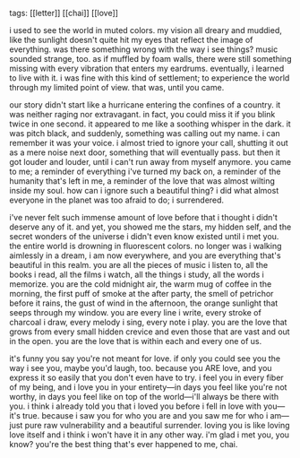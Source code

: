 tags: [[letter]] [[chai]] [[love]]

i used to see the world in muted colors. my vision all dreary and muddied, like the sunlight doesn't quite hit my eyes that reflect the image of everything. was there something wrong with the way i see things? music sounded strange, too. as if muffled by foam walls, there were still something missing with every vibration that enters my eardrums. eventually, i learned to live with it. i was fine with this kind of settlement; to experience the world through my limited point of view. that was, until you came. 

our story didn't start like a hurricane entering the confines of a country. it was neither raging nor extravagant. in fact, you could miss it if you blink twice in one second. it appeared to me like a soothing whisper in the dark. it was pitch black, and suddenly, something was calling out my name. i can remember it was your voice. i almost tried to ignore your call, shutting it out as a mere noise next door, something that will eventually pass. but then it got louder and louder, until i can't run away from myself anymore. you came to me; a reminder of everything i've turned my back on, a reminder of the humanity that's left in me, a reminder of the love that was almost wilting inside my soul. how can i ignore such a beautiful thing? i did what almost everyone in the planet was too afraid to do; i surrendered. 

i've never felt such immense amount of love before that i thought i didn't deserve any of it. and yet, you showed me the stars, my hidden self, and the secret wonders of the universe i didn't even know existed until i met you. the entire world is drowning in fluorescent colors. no longer was i walking aimlessly in a dream, i am now everywhere, and you are everything that's beautiful in this realm. you are all the pieces of music i listen to, all the books i read, all the films i watch, all the things i study, all the words i memorize. you are the cold midnight air, the warm mug of coffee in the morning, the first puff of smoke at the after party, the smell of petrichor before it rains, the gust of wind in the afternoon, the orange sunlight that seeps through my window. you are every line i write, every stroke of charcoal i draw, every melody i sing, every note i play. you are the love that grows from every small hidden crevice and even those that are vast and out in the open. you are the love that is within each and every one of us. 

it's funny you say you're not meant for love. if only you could see you the way i see you, maybe you'd laugh, too. because you ARE love, and you express it so easily that you don't even have to try. i feel you in every fiber of my being, and i love you in your entirety—in days you feel like you're not worthy, in days you feel like on top of the world—i'll always be there with you. i think i already told you that i loved you before i fell in love with you—it's true. because i saw you for who you are and you saw me for who i am—just pure raw vulnerability and a beautiful surrender. loving you is like loving love itself and i think i won't have it in any other way. i'm glad i met you, you know? you're the best thing that's ever happened to me, chai.